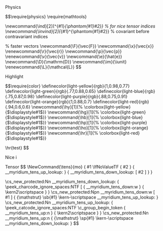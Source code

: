 Physics

$$\require{physics}
\require{mathtools}

\newcommand{\ind}[2]{^{#1}_{\phantom{#1}#2}} 	% for nice tensor indices
\newcommand{\invind}[2]{_{#1}^{\phantom{#1}#2}} 	% covariant before contravariant indices

% faster vectors 
\newcommand{\F}{\vec{F}}
\newcommand{\x}{\vec{x}}
\renewcommand{\r}{\vec{r}}
\newcommand{\p}{\vec{p}}
\renewcommand{\v}{\vec{v}}
\newcommand{\e}{\hat{e}}
\newcommand{\D}{\mathrm{D}}
\newcommand{\im}{\iunit}
\renewcommand{\L}{\mathcal{L}}
$$

Highlight

$$\require{color}
\definecolor{light-yellow}{rgb}{1,0.98,0.77}
\definecolor{light-green}{rgb}{.77,0.88,0.65}
\definecolor{light-blue}{rgb}{.75,0.87,0.98}
\definecolor{light-purple}{rgb}{.88,0.75,0.91}
\definecolor{light-orange}{rgb}{1,0.88,0.7}
\definecolor{light-red}{rgb}{.94,0.6,0.6}
\newcommand{\hy}[1]{%
  \colorbox{light-yellow}{$\displaystyle#1$}}
\newcommand{\hg}[1]{%
  \colorbox{light-green}{$\displaystyle#1$}}
\newcommand{\hb}[1]{%
  \colorbox{light-blue}{$\displaystyle#1$}}
\newcommand{\hp}[1]{%
  \colorbox{light-purple}{$\displaystyle#1$}}
\newcommand{\ho}[1]{%
  \colorbox{light-orange}{$\displaystyle#1$}}
\newcommand{\hr}[1]{%
  \colorbox{light-red}{$\displaystyle#1$}}

  \hr{test}
  $$

  Nice i

  $$\newcommand{\iunit}{{\mathring{\imath}}}$$

  Tensor
  $$
\NewCommand{\tens}{mo}
 {
  #1
  \IfNoValueTF { #2 } 
   {
    \__myridium_tens_up_lookup:
   }
   {
    \__myridium_tens_down_lookup: [ #2 ]
   }
 }

\cs_new_protected:Nn \__myridium_tens_down_lookup:
 {
  \peek_charcode_ignore_spaces:NTF [
   {
    \__myridium_tens_down:w
   }
   { \kern2\scriptspace }
 }
\cs_new_protected:Npn \__myridium_tens_down:w [ #1 ]
 {
  {\mathstrut}
  \sb{#1}
  \kern-\scriptspace
  \__myridium_tens_up_lookup:
 }
\cs_new_protected:Nn \__myridium_tens_up_lookup:
 {
  \peek_catcode_ignore_spaces:NTF \c_group_begin_token
   {
    \__myridium_tens_up:n
   }
   { \kern2\scriptspace }
 }
\cs_new_protected:Nn \__myridium_tens_up:n
 {
  {\mathstrut}
  \sp{#1}
  \kern-\scriptspace
  \__myridium_tens_down_lookup:
 }
$$
